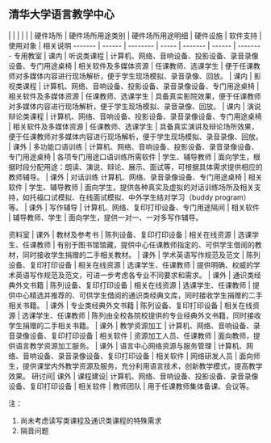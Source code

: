 ## 清华大学语言教学中心

 |  |  |  |  |  | 
硬件场所 | 硬件场所用途类别 | 硬件场所用途明细 | 硬件设施 | 软件支持 | 使用对象 | 相关说明
------- | ------ | -------- | ----- | ------- | ------ | --------
专用教室 | 课内 | 听说类课程 | 计算机、网络、音响设备、投影设备、录音录像设备、专门用途桌椅 | 相关软件及多媒体资源 | 任课教师、选课学生 | 便于任课教师对多媒体内容进行现场解析，便于学生现场模拟、录音录像、回放。
 | 课内 | 影视类课程 | 计算机、网络、音响设备、投影设备、录音录像设备、专门用途桌椅 | 相关软件及多媒体资源 | 任课教师、选课学生 | 具备真实影院效果，便于任课教师对多媒体内容进行现场解析，便于学生现场模拟、录音录像、回放。
 | 课内 | 演说辩论类课程 | 计算机、网络、音响设备、投影设备、录音录像设备、专门用途桌椅 | 相关软件及多媒体资源 | 任课教师、选课学生 | 具备真实演讲及辩论场所效果，便于任课教师对多媒体内容进行现场解析，便于学生现场模拟、录音录像、回放。
 | 课外 | 多功能口语训练 | 计算机、网络、音响设备、投影设备、录音录像设备、专门用途桌椅 | 各项专门用途口语训练所需软件 | 学生、辅导教师 | 面向学生，根据时段分配用途：朗读、演说、辩论、展示、面试等，可根据具体需求提供相应的教师辅导。
 | 课外 | 对话训练 计算机、网络、录音录像设备、专门用途桌椅 | 相关软件 | 学生、辅导教师 | 面向学生，提供各种真实及虚拟的对话训练场所及相关支持，如托福口试模拟、在线面试模拟、中外学生结对学习（buddy program）等。
 | 课外 | 写作辅导 | 计算机、网络、复印打印设备、专门用途隔间 | 相关软件 | 辅导教师、学生 | 面向学生，提供一对一、一对多写作辅导。

资料室 | 课外 | 教材及参考书 | 陈列设备、复印打印设备 | 相关在线资源 | 选课学生、任课教师 | 有别于图书馆馆藏，提供中心任课教师指定的、可供学生借阅的教材，同时接收学生捐赠的二手相关教材。
 | 课外 | 学术英语写作规范及范文 | 陈列设备、复印打印设备 | 相关在线资源 | 选课学生、任课教师 | 提供明确、权威的学术英语写作规范及范文，可进一步考虑各专业不同要求和需求。
 | 课外 | 通识类经典外文书籍 | 陈列设备、复印打印设备 | 相关在线资源 | 选课学生、任课教师 | 提供中心精选并推荐的、可供学生借阅的通识类经典文库，同时接收学生捐赠的二手相关书籍。
 | 课外 | 专业类经典外文书籍 | 陈列设备、复印打印设备 | 相关在线资源 | 选课学生、任课教师 | 陈列由全校各院校提供的专业经典外文书籍，同时接收学生捐赠的二手相关书籍。
 | 课外 | 教学资源加工 | 计算机、网络、音响设备、录音录像设备、复印打印设备 | 相关软件 | 资源加工人员、任课教师 | 面向教师，提供语言教学资源加工服务。
 | 课外 | 语言中心网络资源与服务管理 | 计算机、网络、音响设备、录音录像设备、复印打印设备 | 相关软件 | 网络研发人员 | 面向师生，提供课堂内外教学资源及服务，充分利用语言技术，创新教学模式，提高教学效果。
 研讨间| 课外 | 课程建设| 计算机、网络、音响设备、投影设备、录音录像设备、复印打印设备 | 相关软件 | 教师团队 | 用于任课教师集体备课、会议等。

注：<br>
1. 尚未考虑读写类课程及通识类课程的特殊需求 <br>
2. 隔音问题
